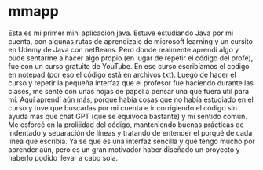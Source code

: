 # mmapp
Esta es mi primer mini aplicacion java. Estuve estudiando Java
por mi cuenta, con algunas rutas de aprendizaje de microsoft
learning y un cursito en Udemy de Java con netBeans. Pero
donde realmente aprendí algo y pude sentarme a hacer algo
propio (en lugar de repetir el código del profe), fue con un
curso gratuito de YouTube. 
En ese curso escribíamos el codigo en notepad (por eso el
código está en archivos txt). Luego de hacer el curso y repetir
la pequeña interfaz que el profesor fue haciendo durante las
clases, me senté con unas hojas de papel a pensar una que
fuera útil para mí. Aquí aprendí aún más, porque había cosas
que no había estudiado en el curso y tuve que buscarlas por
mi cuenta e ir corrigiendo el código sin ayuda más que chat
GPT (que se equivoca bastante) y mi sentido común.
Me esforcé en la prolijidad del código, manteniendo buenas
prácticas de indentado y separación de líneas y tratando de
entender el porqué de cada línea que escribía. Ya sé que es
una interfaz sencilla y que tengo mucho por aprender aún,
pero es un gran motivador haber diseñado un proyecto y
haberlo podido llevar a cabo sola.
